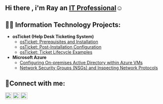 ## Hi there , i'm Ray an <a href="https://linkedin.com/in/ray-addico-341615261/">IT Professional</a>☺</h1>
<h2>👨‍💻 Information Technology Projects:</h2>
 
- <b>osTicket (Help Desk Ticketing System)</b> 
  - [osTicket: Prerequisites and Installation](https://github.com/RayAddico/osticket-prereqs)
  - [osTicket: Post-Installation Configuration](https://github.com/RayAddico/post-install-config)
  - [osTicket: Ticket Lifecycle Examples](https://github.com/RayAddico/ticket-lifecycle)
- <b>Microsoft Azure</b>
  - [Configuring On-premises Active Directory within Azure VMs](https://github.com/RayAddico/configure-ad)
  - [Network Security Groups (NSGs) and Inspecting Network Protocols](https://github.com/RayAddico/azure-network-protocols) 
<h2>🤳Connect with me:</h2>

[<img align="left" alt="Ray | Twitter" width="22px" src="https://cdn.jsdelivr.net/npm/simple-icons@v3/icons/twitter.svg" />][twitter]
[<img align="left" alt="Ray | LinkedIn" width="22px" src="https://cdn.jsdelivr.net/npm/simple-icons@v3/icons/linkedin.svg" />][linkedin]
[<img align="left" alt="Ray | Instagram" width="22px" src="https://cdn.jsdelivr.net/npm/simple-icons@v3/icons/instagram.svg" />][instagram]


[twitter]: https://twitter.com
[instagram]: https://www.instagram.com/addicorayy/
[linkedin]: https://linkedin.com/in/ray-addico-341615261/
